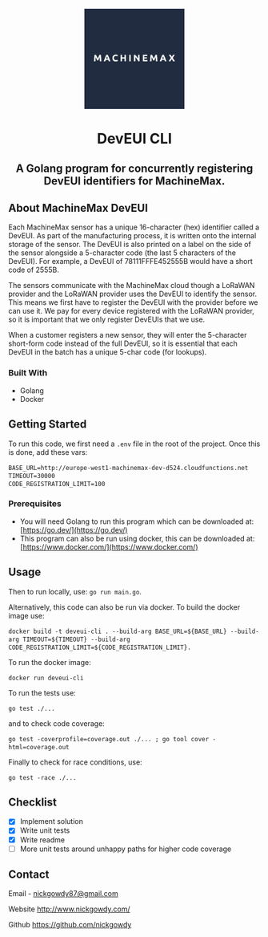<br />
<div align="center">
  <a href="https://machinemax.com/">
    <img src="images/logo.jpeg" alt="MachineMax Logo" width="200" height="200">
  </a>

  <h1 align="center">DevEUI CLI</h1>

  <p align="center">
    <h2 align="center">A Golang program for concurrently registering DevEUI identifiers for MachineMax.</h2>
  </p>
</div>

## About MachineMax DevEUI

Each MachineMax sensor has a unique 16-character (hex) identifier called a DevEUI. As part of
the manufacturing process, it is written onto the internal storage of the sensor. The DevEUI is
also printed on a label on the side of the sensor alongside a 5-character code (the last 5
characters of the DevEUI). For example, a DevEUI of 78111FFFE452555B would have a short
code of 2555B.

The sensors communicate with the MachineMax cloud though a LoRaWAN provider and the
LoRaWAN provider uses the DevEUI to identify the sensor. This means we first have to register
the DevEUI with the provider before we can use it. We pay for every device registered with the
LoRaWAN provider, so it is important that we only register DevEUIs that we use.

When a customer registers a new sensor, they will enter the 5-character short-form code instead
of the full DevEUI, so it is essential that each DevEUI in the batch has a unique 5-char code (for
lookups).

### Built With

* Golang
* Docker

## Getting Started

To run this code, we first need a `.env` file in the root of the project. Once this is done, add these vars:

```
BASE_URL=http://europe-west1-machinemax-dev-d524.cloudfunctions.net
TIMEOUT=30000
CODE_REGISTRATION_LIMIT=100
```

### Prerequisites

- You will need Golang to run this program which can be downloaded at: [https://go.dev/](https://go.dev/)
- This program can also be run using docker, this can be downloaded at: [https://www.docker.com/](https://www.docker.com/)

## Usage

Then to run locally, use: `go run main.go`.

Alternatively, this code can also be run via docker. To build the docker image use: 
```
docker build -t deveui-cli . --build-arg BASE_URL=${BASE_URL} --build-arg TIMEOUT=${TIMEOUT} --build-arg CODE_REGISTRATION_LIMIT=${CODE_REGISTRATION_LIMIT}.
```

To run the docker image: 
```
docker run deveui-cli
```

To run the tests use: 
```
go test ./...
``` 
and to check code coverage: 
```
go test -coverprofile=coverage.out ./... ; go tool cover -html=coverage.out
```

Finally to check for race conditions, use: 
```
go test -race ./...
```

## Checklist

- [x] Implement solution
- [x] Write unit tests
- [x] Write readme
- [ ] More unit tests around unhappy paths for higher code coverage

## Contact

Email - nickgowdy87@gmail.com

Website <a href="http://www.nickgowdy.com/" target="_blank">http://www.nickgowdy.com/</a>

Github <a href="https://github.com/nickgowdy" target="_blank">https://github.com/nickgowdy</a>




